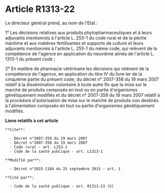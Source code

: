 # Article R1313-22

Le directeur général prend, au nom de l'Etat : 

1° Les décisions relatives aux produits phytopharmaceutiques et à leurs adjuvants mentionnés à l'article L. 253-1 du code
rural et de la pêche maritime et aux matières fertilisantes et supports de culture et leurs adjuvants mentionnés à l'article
L. 255-1 du même code, qui relèvent de la compétence de l'agence en application du neuvième alinéa de l'article L. 1313-1 du
présent code ; 

2° En matière de pharmacie vétérinaire les décisions qui relèvent de la compétence de l'agence, en application du titre IV du
livre Ier de la cinquième partie du présent code, du décret n° 2007-358 du 19 mars 2007 relatif à la dissémination volontaire
à toute autre fin que la mise sur le marché de produits composés en tout ou en partie d'organismes génétiquement modifiés et
du décret n° 2007-359 du 19 mars 2007 relatif à la procédure d'autorisation de mise sur le marché de produits non destinés à
l'alimentation composés en tout ou partie d'organismes génétiquement modifiés.

**Liens relatifs à cet article**

	**Cite**:

	  - Décret n°2007-359 du 19 mars 2007
	  - Décret n°2007-358 du 19 mars 2007
	  - Code rural - art. L253-1
	  - Code de la santé publique - art. L1313-1

	**Modifié par**:

	  - Décret n°2015-1184 du 25 septembre 2015 - art. 1

	**Cité par**:

	  - Code de la santé publique - art. R1313-23 (V)
